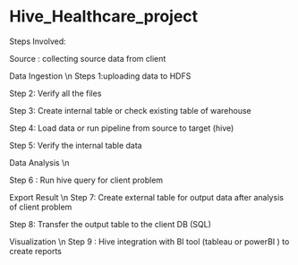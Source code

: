 # Hive_Healthcare_project

Steps Involved:

Source : collecting source data from client

Data Ingestion \n
Steps 1:uploading data to HDFS

Step 2: Verify all the files 

Step 3: Create  internal table or check existing table of warehouse

Step 4: Load data or run pipeline from source to target (hive)

Step 5: Verify the internal table data


Data Analysis \n

Step 6 : Run hive query for client problem 

Export Result \n
Step 7: Create external table for output data after analysis of client problem

Step 8: Transfer the output table to the client DB (SQL) 

Visualization \n
Step 9 : Hive integration with BI tool (tableau or powerBI ) to create reports 
